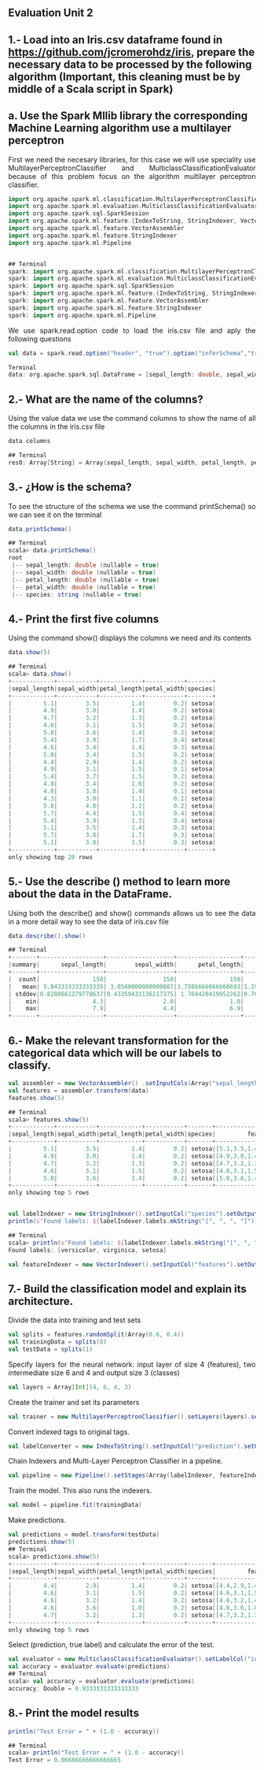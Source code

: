## Evaluation Unit 2

## 1.- Load into an Iris.csv dataframe found in https://github.com/jcromerohdz/iris, prepare the necessary data to be processed by the following algorithm (Important, this cleaning must be by middle of a Scala script in Spark)

##  a. Use the Spark Mllib library the corresponding Machine Learning algorithm use a multilayer perceptron
<div align="Justify">
First we need the necesary libraries, for this case we will use speciality use MultilayerPerceptronClassifier
and MulticlassClassificationEvaluator because of this problem focus on the algorithm multilayer perceptron classifier. 
</div>

``` scala 
import org.apache.spark.ml.classification.MultilayerPerceptronClassifier
import org.apache.spark.ml.evaluation.MulticlassClassificationEvaluator
import org.apache.spark.sql.SparkSession
import org.apache.spark.ml.feature.{IndexToString, StringIndexer, VectorIndexer}
import org.apache.spark.ml.feature.VectorAssembler
import org.apache.spark.ml.feature.StringIndexer
import org.apache.spark.ml.Pipeline


## Terminal
spark: import org.apache.spark.ml.classification.MultilayerPerceptronClassifier
spark: import org.apache.spark.ml.evaluation.MulticlassClassificationEvaluator
spark: import org.apache.spark.sql.SparkSession
spark: import org.apache.spark.ml.feature.{IndexToString, StringIndexer, VectorIndexer}
spark: import org.apache.spark.ml.feature.VectorAssembler
spark: import org.apache.spark.ml.feature.StringIndexer
spark: import org.apache.spark.ml.Pipeline
```


<div align="Justify">
We use spark.read.option code to load the iris.csv file and aply the following questions
</div>

``` scala 
val data = spark.read.option("header", "true").option("inferSchema","true")csv("iris.csv")

Terminal
data: org.apache.spark.sql.DataFrame = [sepal_length: double, sepal_width: double ... 3 more fields]
```

## 2.- What are the name of the columns?
<div align="Justify">
Using the value data we use the command columns to show the name of all the columns in the iris.csv file
</div>

``` scala 
data.columns 

## Terminal
res0: Array[String] = Array(sepal_length, sepal_width, petal_length, petal_width, species)
```

## 3.- ¿How is the schema?
<div align="Justify">
To see the structure of the schema we use the command printSchema() so we can see it on the terminal
</div>

``` scala 
data.printSchema()

## Terminal
scala> data.printSchema()
root
 |-- sepal_length: double (nullable = true)
 |-- sepal_width: double (nullable = true)
 |-- petal_length: double (nullable = true)
 |-- petal_width: double (nullable = true)
 |-- species: string (nullable = true)
```

## 4.- Print the first five columns
<div align="Justify">
Using the command show() displays the columns we need and its contents
</div>

``` scala 
data.show(5) 

## Terminal
scala> data.show()
+------------+-----------+------------+-----------+-------+
|sepal_length|sepal_width|petal_length|petal_width|species|
+------------+-----------+------------+-----------+-------+
|         5.1|        3.5|         1.4|        0.2| setosa|
|         4.9|        3.0|         1.4|        0.2| setosa|
|         4.7|        3.2|         1.3|        0.2| setosa|
|         4.6|        3.1|         1.5|        0.2| setosa|
|         5.0|        3.6|         1.4|        0.2| setosa|
|         5.4|        3.9|         1.7|        0.4| setosa|
|         4.6|        3.4|         1.4|        0.3| setosa|
|         5.0|        3.4|         1.5|        0.2| setosa|
|         4.4|        2.9|         1.4|        0.2| setosa|
|         4.9|        3.1|         1.5|        0.1| setosa|
|         5.4|        3.7|         1.5|        0.2| setosa|
|         4.8|        3.4|         1.6|        0.2| setosa|
|         4.8|        3.0|         1.4|        0.1| setosa|
|         4.3|        3.0|         1.1|        0.1| setosa|
|         5.8|        4.0|         1.2|        0.2| setosa|
|         5.7|        4.4|         1.5|        0.4| setosa|
|         5.4|        3.9|         1.3|        0.4| setosa|
|         5.1|        3.5|         1.4|        0.3| setosa|
|         5.7|        3.8|         1.7|        0.3| setosa|
|         5.1|        3.8|         1.5|        0.3| setosa|
+------------+-----------+------------+-----------+-------+
only showing top 20 rows

```

## 5.- Use the describe () method to learn more about the data in the DataFrame.
<div align="Justify">
Using both the describe() and show() commands allows us to see the data in a more detail way to see the data of
iris.csv file 
</div>

``` scala 
data.describe().show()

## Terminal
+-------+------------------+-------------------+------------------+------------------+---------+
|summary|      sepal_length|        sepal_width|      petal_length|       petal_width|  species|
+-------+------------------+-------------------+------------------+------------------+---------+
|  count|               150|                150|               150|               150|      150|
|   mean| 5.843333333333335| 3.0540000000000007|3.7586666666666693|1.1986666666666672|     null|
| stddev|0.8280661279778637|0.43359431136217375| 1.764420419952262|0.7631607417008414|     null|
|    min|               4.3|                2.0|               1.0|               0.1|   setosa|
|    max|               7.9|                4.4|               6.9|               2.5|virginica|
+-------+------------------+-------------------+------------------+------------------+---------+
```

## 6.- Make the relevant transformation for the categorical data which will be our labels to classify.

``` scala 
val assembler = new VectorAssembler() .setInputCols(Array("sepal_length", "sepal_width", "petal_length", "petal_width")).setOutputCol("features")
val features = assembler.transform(data)
features.show(5)

## Terminal
scala> features.show(5)
+------------+-----------+------------+-----------+-------+-----------------+
|sepal_length|sepal_width|petal_length|petal_width|species|         features|
+------------+-----------+------------+-----------+-------+-----------------+
|         5.1|        3.5|         1.4|        0.2| setosa|[5.1,3.5,1.4,0.2]|
|         4.9|        3.0|         1.4|        0.2| setosa|[4.9,3.0,1.4,0.2]|
|         4.7|        3.2|         1.3|        0.2| setosa|[4.7,3.2,1.3,0.2]|
|         4.6|        3.1|         1.5|        0.2| setosa|[4.6,3.1,1.5,0.2]|
|         5.0|        3.6|         1.4|        0.2| setosa|[5.0,3.6,1.4,0.2]|
+------------+-----------+------------+-----------+-------+-----------------+
only showing top 5 rows


val labelIndexer = new StringIndexer().setInputCol("species").setOutputCol("indexedLabel").fit(features)
println(s"Found labels: ${labelIndexer.labels.mkString("[", ", ", "]")}")

## Terminal
scala> println(s"Found labels: ${labelIndexer.labels.mkString("[", ", ", "]")}")
Found labels: [versicolor, virginica, setosa]

val featureIndexer = new VectorIndexer().setInputCol("features").setOutputCol("indexedFeatures").setMaxCategories(4).fit(features)
```


## 7.- Build the classification model and explain its architecture.

<div align="Justify">
Divide the data into training and test sets
</div>

``` scala 
val splits = features.randomSplit(Array(0.6, 0.4))
val trainingData = splits(0)
val testData = splits(1)
```

<div align="Justify">
Specify layers for the neural network: input layer of size 4 (features),
two intermediate size 6 and 4 and output size 3 (classes)
</div>

``` scala 
val layers = Array[Int](4, 6, 4, 3)
```

<div align="Justify">
Create the trainer and set its parameters
</div>

``` scala 
val trainer = new MultilayerPerceptronClassifier().setLayers(layers).setLabelCol("indexedLabel").setFeaturesCol("indexedFeatures").setBlockSize(128).setSeed(System.currentTimeMillis).setMaxIter(100)
```

<div align="Justify">
Convert indexed tags to original tags.
</div>

``` scala 
val labelConverter = new IndexToString().setInputCol("prediction").setOutputCol("predictedLabel").setLabels(labelIndexer.labels)
```

<div align="Justify">
Chain Indexers and Multi-Layer Perceptron Classifier in a pipeline.
</div>

``` scala 
val pipeline = new Pipeline().setStages(Array(labelIndexer, featureIndexer, trainer, labelConverter))
``` 

<div align="Justify">
Train the model. This also runs the indexers.
</div>

``` scala 
val model = pipeline.fit(trainingData)
``` 

<div align="Justify">
Make predictions.
</div>

``` scala 
val predictions = model.transform(testData)
predictions.show(5)
## Terminal
scala> predictions.show(5)
+------------+-----------+------------+-----------+-------+-----------------+------------+-----------------+--------------------+--------------------+----------+--------------+
|sepal_length|sepal_width|petal_length|petal_width|species|         features|indexedLabel|  indexedFeatures|       rawPrediction|         probability|prediction|predictedLabel|
+------------+-----------+------------+-----------+-------+-----------------+------------+-----------------+--------------------+--------------------+----------+--------------+
|         4.4|        2.9|         1.4|        0.2| setosa|[4.4,2.9,1.4,0.2]|         2.0|[4.4,2.9,1.4,0.2]|[8.18713671257018...|[3.84498312790351...|       2.0|        setosa|
|         4.6|        3.1|         1.5|        0.2| setosa|[4.6,3.1,1.5,0.2]|         2.0|[4.6,3.1,1.5,0.2]|[8.18713671257018...|[3.84498312790351...|       2.0|        setosa|
|         4.6|        3.2|         1.4|        0.2| setosa|[4.6,3.2,1.4,0.2]|         2.0|[4.6,3.2,1.4,0.2]|[8.18713671257018...|[3.84498312790351...|       2.0|        setosa|
|         4.6|        3.6|         1.0|        0.2| setosa|[4.6,3.6,1.0,0.2]|         2.0|[4.6,3.6,1.0,0.2]|[8.18713671257018...|[3.84498312790351...|       2.0|        setosa|
|         4.7|        3.2|         1.3|        0.2| setosa|[4.7,3.2,1.3,0.2]|         2.0|[4.7,3.2,1.3,0.2]|[8.18713671257018...|[3.84498312790351...|       2.0|        setosa|
+------------+-----------+------------+-----------+-------+-----------------+------------+-----------------+--------------------+--------------------+----------+--------------+
only showing top 5 rows


``` 

<div align="Justify">
Select (prediction, true label) and calculate the error of the test.
</div>

``` scala 
val evaluator = new MulticlassClassificationEvaluator().setLabelCol("indexedLabel").setPredictionCol("prediction").setMetricName("accuracy")
val accuracy = evaluator.evaluate(predictions)
## Terminal
scala> val accuracy = evaluator.evaluate(predictions)
accuracy: Double = 0.9333333333333333
``` 

## 8.- Print the model results

``` scala 
println("Test Error = " + (1.0 - accuracy))

## Terminal 
scala> println("Test Error = " + (1.0 - accuracy))
Test Error = 0.06666666666666665
``` 

